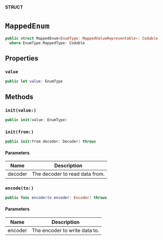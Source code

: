 **STRUCT**

# `MappedEnum`

```swift
public struct MappedEnum<EnumType: MappedValueRepresentable>: Codable
  where EnumType.MappedType: Codable
```

## Properties
### `value`

```swift
public let value: EnumType
```

## Methods
### `init(value:)`

```swift
public init(value: EnumType)
```

### `init(from:)`

```swift
public init(from decoder: Decoder) throws
```

#### Parameters

| Name | Description |
| ---- | ----------- |
| decoder | The decoder to read data from. |

### `encode(to:)`

```swift
public func encode(to encoder: Encoder) throws
```

#### Parameters

| Name | Description |
| ---- | ----------- |
| encoder | The encoder to write data to. |